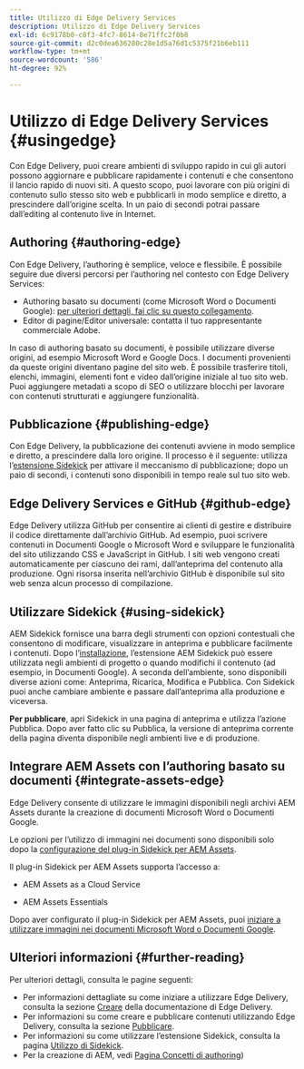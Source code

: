 ```yaml
---
title: Utilizzo di Edge Delivery Services
description: Utilizzo di Edge Delivery Services
exl-id: 6c9178b0-c8f3-4fc7-8614-8e71ffc2f0b8
source-git-commit: d2c0dea636280c28e1d5a76d1c5375f21b6eb111
workflow-type: tm+mt
source-wordcount: '586'
ht-degree: 92%

---
```


# Utilizzo di Edge Delivery Services {#usingedge}

Con Edge Delivery, puoi creare ambienti di sviluppo rapido in cui gli autori possono aggiornare e pubblicare rapidamente i contenuti e che consentono il lancio rapido di nuovi siti. A questo scopo, puoi lavorare con più origini di contenuto sullo stesso sito web e pubblicarli in modo semplice e diretto, a prescindere dall’origine scelta. In un paio di secondi potrai passare dall’editing al contenuto live in Internet.

## Authoring {#authoring-edge}

Con Edge Delivery, l’authoring è semplice, veloce e flessibile. È possibile seguire due diversi percorsi per l’authoring nel contesto con Edge Delivery Services:

* Authoring basato su documenti (come Microsoft Word o Documenti Google): [per ulteriori dettagli, fai clic su questo collegamento](https://www.hlx.live/docs/authoring).
* Editor di pagine/Editor universale: contatta il tuo rappresentante commerciale Adobe.

In caso di authoring basato su documenti, è possibile utilizzare diverse origini, ad esempio Microsoft Word e Google Docs. I documenti provenienti da queste origini diventano pagine del sito web. È possibile trasferire titoli, elenchi, immagini, elementi font e video dall’origine iniziale al tuo sito web. Puoi aggiungere metadati a scopo di SEO o utilizzare blocchi per lavorare con contenuti strutturati e aggiungere funzionalità.

## Pubblicazione {#publishing-edge}

Con Edge Delivery, la pubblicazione dei contenuti avviene in modo semplice e diretto, a prescindere dalla loro origine. Il processo è il seguente: utilizza l’[estensione Sidekick](#using-sidekick) per attivare il meccanismo di pubblicazione; dopo un paio di secondi, i contenuti sono disponibili in tempo reale sul tuo sito web.

## Edge Delivery Services e GitHub {#github-edge}

Edge Delivery utilizza GitHub per consentire ai clienti di gestire e distribuire il codice direttamente dall’archivio GitHub. Ad esempio, puoi scrivere contenuti in Documenti Google o Microsoft Word e sviluppare le funzionalità del sito utilizzando CSS e JavaScript in GitHub. I siti web vengono creati automaticamente per ciascuno dei rami, dall’anteprima del contenuto alla produzione. Ogni risorsa inserita nell’archivio GitHub è disponibile sul sito web senza alcun processo di compilazione.

## Utilizzare Sidekick {#using-sidekick}

AEM Sidekick fornisce una barra degli strumenti con opzioni contestuali che consentono di modificare, visualizzare in anteprima e pubblicare facilmente i contenuti. Dopo l’[installazione](https://www.hlx.live/docs/sidekick-extension), l’estensione AEM Sidekick può essere utilizzata negli ambienti di progetto o quando modifichi il contenuto (ad esempio, in Documenti Google). A seconda dell’ambiente, sono disponibili diverse azioni come: Anteprima, Ricarica, Modifica e Pubblica. Con Sidekick puoi anche cambiare ambiente e passare dall’anteprima alla produzione e viceversa.

**Per pubblicare**, apri Sidekick in una pagina di anteprima e utilizza l’azione Pubblica. Dopo aver fatto clic su Pubblica, la versione di anteprima corrente della pagina diventa disponibile negli ambienti live e di produzione.

## Integrare AEM Assets con l’authoring basato su documenti {#integrate-assets-edge}

Edge Delivery consente di utilizzare le immagini disponibili negli archivi AEM Assets durante la creazione di documenti Microsoft Word o Documenti Google.

Le opzioni per l’utilizzo di immagini nei documenti sono disponibili solo dopo la [configurazione del plug-in Sidekick per AEM Assets](https://www.hlx.live/developer/configuring-aem-assets-sidekick-plugin).

Il plug-in Sidekick per AEM Assets supporta l’accesso a:

* AEM Assets as a Cloud Service

* AEM Assets Essentials

Dopo aver configurato il plug-in Sidekick per AEM Assets, puoi [iniziare a utilizzare immagini nei documenti Microsoft Word o Documenti Google](https://www.hlx.live/docs/aem-assets-sidekick-plugin).

## Ulteriori informazioni {#further-reading}

Per ulteriori dettagli, consulta le pagine seguenti:

* Per informazioni dettagliate su come iniziare a utilizzare Edge Delivery, consulta la sezione [Creare](https://www.hlx.live/docs/#build) della documentazione di Edge Delivery.
* Per informazioni su come creare e pubblicare contenuti utilizzando Edge Delivery, consulta la sezione [Pubblicare](https://www.hlx.live/docs/authoring).
* Per informazioni su come utilizzare l’estensione Sidekick, consulta la pagina [Utilizzo di Sidekick](https://www.hlx.live/docs/sidekick).
* Per la creazione di AEM, vedi [Pagina Concetti di authoring](/help/sites-authoring/author.md))
